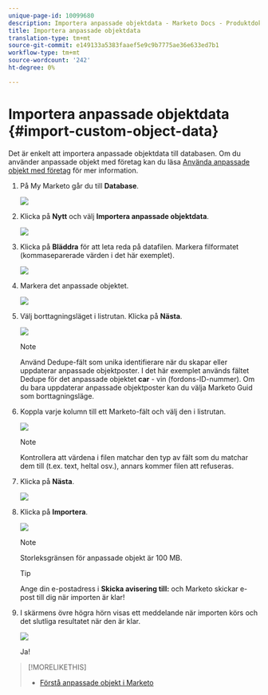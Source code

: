 ```yaml
---
unique-page-id: 10099680
description: Importera anpassade objektdata - Marketo Docs - Produktdokumentation
title: Importera anpassade objektdata
translation-type: tm+mt
source-git-commit: e149133a5383faaef5e9c9b7775ae36e633ed7b1
workflow-type: tm+mt
source-wordcount: '242'
ht-degree: 0%

---
```



# Importera anpassade objektdata {#import-custom-object-data}

Det är enkelt att importera anpassade objektdata till databasen. Om du använder anpassade objekt med företag kan du läsa [Använda anpassade objekt med företag](http://docs.marketo.com/display/DOCS/Understanding+Marketo+Custom+Objects#UnderstandingMarketoCustomObjects-customcompanyUsingCustomObjectswithCompanies) för mer information.

1. På My Marketo går du till **Database**.

   ![](assets/db-1.png)

1. Klicka på **Nytt** och välj **Importera anpassade objektdata**.

   ![](assets/image2016-4-7-10-6-54.png)

1. Klicka på **Bläddra** för att leta reda på datafilen. Markera filformatet (kommaseparerade värden i det här exemplet).

   ![](assets/image2016-4-13-14-3a21-3a53.png)

1. Markera det anpassade objektet.

   ![](assets/image2016-4-13-14-3a24-3a54.png)

1. Välj borttagningsläget i listrutan. Klicka på **Nästa**.

   ![](assets/image2016-4-13-14-3a28-3a7.png)

   >[!NOTE]
   >
   >Använd Dedupe-fält som unika identifierare när du skapar eller uppdaterar anpassade objektposter. I det här exemplet används fältet Dedupe för det anpassade objektet **car** - vin (fordons-ID-nummer). Om du bara uppdaterar anpassade objektposter kan du välja Marketo Guid som borttagningsläge.

1. Koppla varje kolumn till ett Marketo-fält och välj den i listrutan.

   ![](assets/image2016-4-13-14-3a36-3a57.png)

   >[!NOTE]
   >
   >Kontrollera att värdena i filen matchar den typ av fält som du matchar dem till (t.ex. text, heltal osv.), annars kommer filen att refuseras.

1. Klicka på **Nästa**.

   ![](assets/image2016-4-13-14-3a38-3a41.png)

1. Klicka på **Importera**.

   ![](assets/image2016-4-7-13-3a15-3a9.png)

   >[!NOTE]
   >
   >Storleksgränsen för anpassade objekt är 100 MB.

   >[!TIP]
   >
   >Ange din e-postadress i **Skicka avisering till:** och Marketo skickar e-post till dig när importen är klar!

1. I skärmens övre högra hörn visas ett meddelande när importen körs och det slutliga resultatet när den är klar.

   ![](assets/image2016-4-13-14-3a41-3a1.png)

   Ja!

>[!MORELIKETHIS]
>
>* [Förstå anpassade objekt i Marketo](understanding-marketo-custom-objects.md)

>



